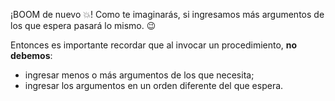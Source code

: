 ¡BOOM de nuevo :boom:! Como te imaginarás, si ingresamos más argumentos de los que espera pasará lo mismo. :wink:

Entonces es importante recordar que al invocar un procedimiento, **no debemos**:

* ingresar menos o más argumentos de los que necesita;
* ingresar los argumentos en un orden diferente del que espera.